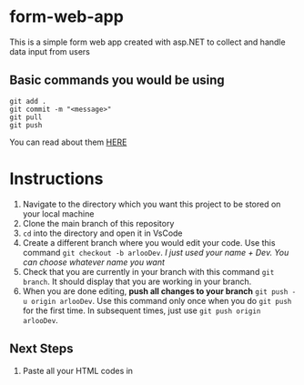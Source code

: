 # form-web-app
This is a simple form web app created with asp.NET to collect and handle data input from users

## Basic commands you would be using
```
git add .
git commit -m "<message>"
git pull
git push
```

You can read about them [HERE](https://confluence.atlassian.com/bitbucketserver/basic-git-commands-776639767.html)

# Instructions
1. Navigate to the directory which you want this project to be stored on your local machine
2. Clone the main branch of this repository
3. ```cd``` into the directory and open it in VsCode
4. Create a different branch where you would edit your code. Use this command ```git checkout -b arlooDev```. _I just used your name + Dev. You can choose whatever name you want_
5. Check that you are currently in your branch with this command ```git branch```. It should display that you are working in your branch.
6. When you are done editing, **push all changes to your branch** ```git push -u origin arlooDev```. Use this command only once when you do ```git push``` for the first time. In subsequent times, just use ```git push origin arlooDev```.

## Next Steps
1. Paste all your HTML codes in 
